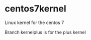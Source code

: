 centos7kernel
=============

Linux kernel for the centos 7


Branch kernelplus is for the plus kernel

